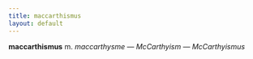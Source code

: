 ```yaml
---
title: maccarthismus
layout: default
---
```


**maccarthismus** m. *maccarthysme — McCarthyism — McCarthyismus*